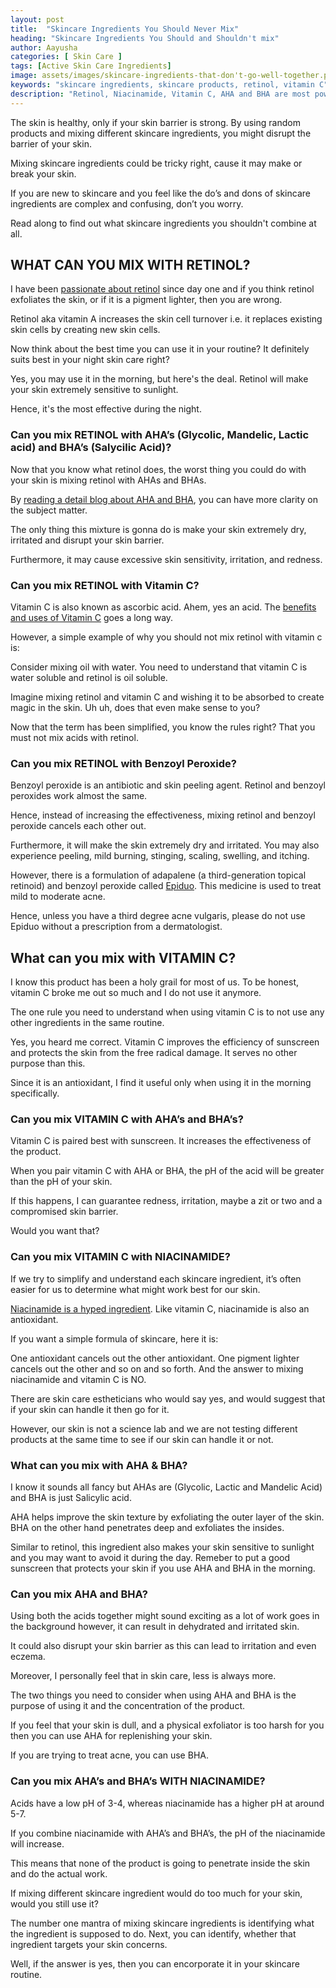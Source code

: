 ```yaml
---
layout: post
title:  "Skincare Ingredients You Should Never Mix"
heading: "Skincare Ingredients You Should and Shouldn't mix"
author: Aayusha
categories: [ Skin Care ]
tags: [Active Skin Care Ingredients]
image: assets/images/skincare-ingredients-that-don't-go-well-together.png
keywords: "skincare ingredients, skincare products, retinol, vitamin C"
description: "Retinol, Niacinamide, Vitamin C, AHA and BHA are most powerful skincare ingredients. Is it ok to mix different skincare ingredients together? " 
---
```


The skin is healthy, only if your skin barrier is strong. By using random products and mixing different skincare ingredients, you might disrupt the barrier of your skin.

Mixing skincare ingredients could be tricky right, cause it may make or break your skin. 

If you are new to skincare and you feel like the do’s and dons of skincare ingredients are complex and confusing, don’t you worry.

Read along to find out what skincare ingredients you shouldn't combine at all. 

## WHAT CAN YOU MIX WITH RETINOL?

I have been <a href="https://www.sheenyskincare.com/retinol-in-skin-care-uses-benefits/" rel="dofollow" target="blank">passionate about retinol</a> since day one and if you think retinol exfoliates the skin, or if it is a pigment lighter, then you are wrong. 

Retinol aka vitamin A increases the skin cell turnover i.e. it replaces existing skin cells by creating new skin cells.

Now think about the best time you can use it in your routine? It definitely suits best in your night skin care right?  

Yes, you may use it in the morning, but here's the deal. Retinol will make your skin extremely sensitive to sunlight. 

Hence, it's the most effective during the night. 

### Can you mix RETINOL with AHA’s (Glycolic, Mandelic, Lactic acid) and BHA’s (Salycilic Acid)?

Now that you know what retinol does, the worst thing you could do with your skin is mixing retinol with AHAs and BHAs. 

By <a href="https://www.sheenyskincare.com/what-is-salicylic-acid/" rel="dofollow" target="blank">reading a detail blog about AHA and BHA</a>, you can have more clarity on the subject matter.

The only thing this mixture is gonna do is make your skin extremely dry, irritated and disrupt your skin barrier.

Furthermore, it may cause excessive skin sensitivity, irritation, and redness.

### Can you mix RETINOL with Vitamin C?

Vitamin C is also known as ascorbic acid. Ahem, yes an acid. The <a href="https://www.sheenyskincare.com/vitamin-c-benefits-for-skin/" rel="dofollow" target="blank">benefits and uses of Vitamin C</a> goes a long way.

However, a simple example of why you should not mix retinol with vitamin c is:

Consider mixing oil with water. You need to understand that vitamin C is water soluble and retinol is oil soluble. 

Imagine mixing retinol and vitamin C and wishing it to be absorbed to create magic in the skin. Uh uh, does that even make sense to you?

Now that the term has been simplified, you know the rules right? That you must not mix acids with retinol.

### Can you mix RETINOL with Benzoyl Peroxide?

Benzoyl peroxide is an antibiotic and skin peeling agent. Retinol and benzoyl peroxides work almost the same. 

Hence, instead of increasing the effectiveness, mixing retinol and benzoyl peroxide cancels each other out.

Furthermore, it will make the skin extremely dry and irritated. You may also experience peeling, mild burning, stinging, scaling, swelling, and itching.

However, there is a formulation of adapalene (a third-generation topical retinoid) and benzoyl peroxide called <a target="_blank" href="https://www.amazon.com/gp/product/1300826061/ref=as_li_tl?ie=UTF8&camp=1789&creative=9325&creativeASIN=1300826061&linkCode=as2&tag=sheenycare-20&linkId=a0837ad6096abc90427c576d7b95a274">Epiduo</a>. This medicine is used to treat mild to moderate acne.

Hence, unless you have a third degree acne vulgaris, please do not use Epiduo without a prescription from a dermatologist.

## What can you mix with VITAMIN C?

I know this product has been a holy grail for most of us. To be honest, vitamin C broke me out so much and I do not use it anymore.

The one rule you need to understand when using vitamin C is to not use any other ingredients in the same routine.

Yes, you heard me correct. Vitamin C improves the efficiency of sunscreen and protects the skin from the free radical damage. It serves no other purpose than this.

Since it is an antioxidant, I find it useful only when using it in the morning specifically. 

### Can you mix VITAMIN C with AHA’s and BHA’s?
Vitamin C is paired best with sunscreen. It increases the effectiveness of the product.

When you pair vitamin C with AHA or BHA, the pH of the acid will be greater than the pH of your skin.

If this happens, I can guarantee redness, irritation, maybe a zit or two and a compromised skin barrier.

Would you want that?

### Can you mix VITAMIN C with NIACINAMIDE?

If we try to simplify and understand each skincare ingredient, it’s often easier for us to determine what might work best for our skin.

<a href="https://www.sheenyskincare.com/what-is-niacinamide/" rel="dofollow" target="blank">Niacinamide is a hyped ingredient</a>. Like vitamin C, niacinamide is also an antioxidant. 

If you want a simple formula of skincare, here it is:

One antioxidant cancels out the other antioxidant. One pigment lighter cancels out the other and so on and so forth.
And the answer to mixing niacinamide and vitamin C is NO. 

There are skin care estheticians who would say yes, and would suggest that if your skin can handle it then go for it. 

However, our skin is not a science lab and we are not testing different products at the same time to see if our skin can handle it or not.

### What can you mix with AHA & BHA?

I know it sounds all fancy but AHAs are (Glycolic, Lactic and Mandelic Acid) and BHA is just Salicylic acid.

AHA helps improve the skin texture by exfoliating the outer layer of the skin. BHA on the other hand penetrates deep and exfoliates the insides.

Similar to retinol, this ingredient also makes your skin sensitive to sunlight and you may want to avoid it during the day. Remeber to put a good sunscreen that protects your skin if you use AHA and BHA in the morning.

### Can you mix AHA and BHA?

Using both the acids together might sound exciting as a lot of work goes in the background however, it can result in dehydrated and irritated skin.

It could also disrupt your skin barrier as this can lead to irritation and even eczema.

Moreover, I personally feel that in skin care, less is always more.

The two things you need to consider when using AHA and BHA is the purpose of using it and the concentration of the product.

If you feel that your skin is dull, and a physical exfoliator is too harsh for you then you can use AHA for replenishing your skin.

If you are trying to treat acne, you can use BHA.

### Can you mix AHA’s and BHA’s WITH NIACINAMIDE?

Acids have a low pH of 3-4, whereas niacinamide has a higher pH at around 5-7. 

If you combine niacinamide with AHA’s and BHA’s, the pH of the niacinamide will increase.

This means that none of the product is going to penetrate inside the skin and do the actual work.

If mixing different skincare ingredient would do too much for your skin, would you still use it? 

The number one mantra of mixing skincare ingredients is identifying what the ingredient is supposed to do. Next, you can identify, whether that ingredient targets your skin concerns.

Well, if the answer is yes, then you can encorporate it in your skincare routine.







